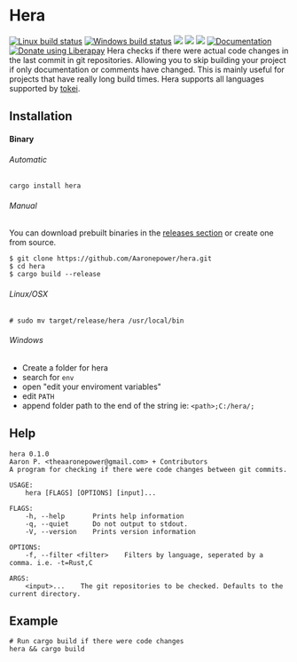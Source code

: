 # Hera
[![Linux build status](https://img.shields.io/travis/Aaronepower/hera.svg?branch=master)](https://travis-ci.org/Aaronepower/hera)
[![Windows build status](https://ci.appveyor.com/api/projects/status/github/Aaronepower/hera?svg=true)](https://ci.appveyor.com/project/Aaronepower/hera)
[![](https://img.shields.io/crates/d/hera.svg)](https://crates.io/crates/hera)
[![](https://img.shields.io/github/issues-raw/Aaronepower/hera.svg)](https://github.com/Aaronepower/hera/issues)
[![](https://tokei.rs/b1/github/Aaronepower/hera?category=code)](https://github.com/Aaronepower/hera)
[![Documentation](https://docs.rs/hera/badge.svg)](https://docs.rs/hera/)
[![Donate using Liberapay](https://liberapay.com/assets/widgets/donate.svg)](https://liberapay.com/Aaronepower/donate)
Hera checks if there were actual code changes in the last commit in git
repositories. Allowing you to skip building your project if only documentation
or comments have changed.  This is mainly useful for projects that have really
long build times. Hera supports all languages supported by [tokei].

## Installation

#### Binary

###### Automatic
```
cargo install hera
```

###### Manual
You can download prebuilt binaries in the [releases section] or create one
from source.

```shell
$ git clone https://github.com/Aaronepower/hera.git
$ cd hera
$ cargo build --release
```
###### Linux/OSX
```
# sudo mv target/release/hera /usr/local/bin
```
###### Windows
- Create a folder for hera
- search for `env`
- open "edit your enviroment variables"
- edit `PATH`
- append folder path to the end of the string ie: `<path>;C:/hera/;`

## Help
```
hera 0.1.0
Aaron P. <theaaronepower@gmail.com> + Contributors
A program for checking if there were code changes between git commits.

USAGE:
    hera [FLAGS] [OPTIONS] [input]...

FLAGS:
    -h, --help       Prints help information
    -q, --quiet      Do not output to stdout.
    -V, --version    Prints version information

OPTIONS:
    -f, --filter <filter>    Filters by language, seperated by a comma. i.e. -t=Rust,C

ARGS:
    <input>...    The git repositories to be checked. Defaults to the current directory.
```

## Example

```
# Run cargo build if there were code changes
hera && cargo build
```

[releases section]: https://github.com/Aaronepower/hera/releases
[tokei]: https://github.com/Aaronepower/tokei

